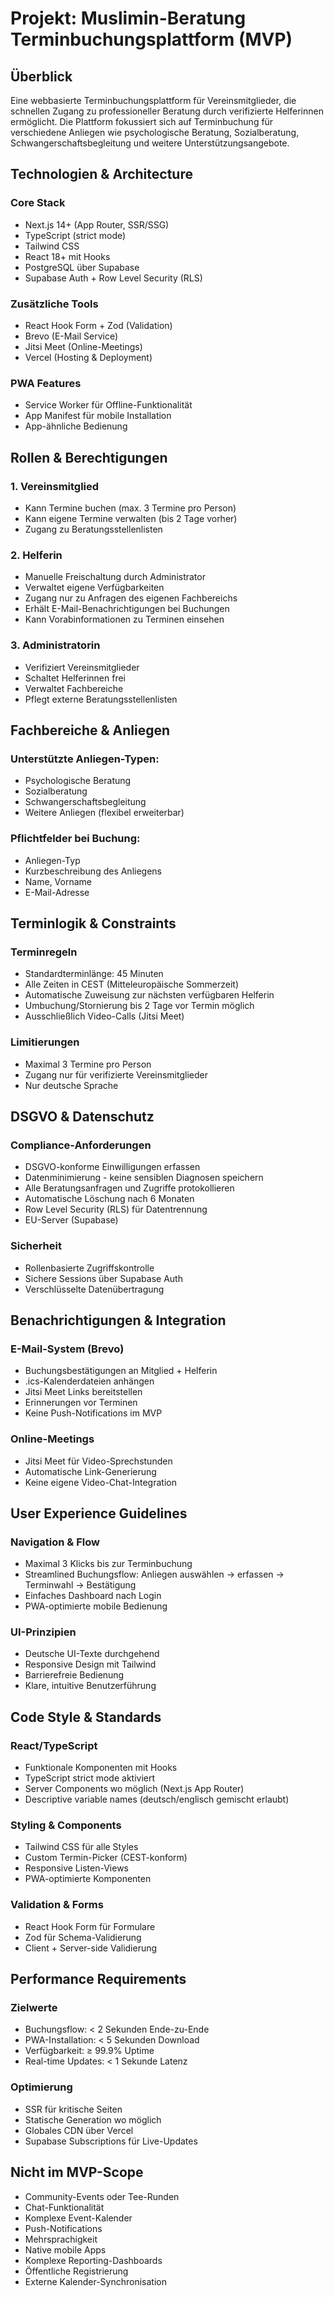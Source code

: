 # Projekt: Muslimin-Beratung Terminbuchungsplattform (MVP)

## Überblick

Eine webbasierte Terminbuchungsplattform für Vereinsmitglieder, die schnellen Zugang zu professioneller Beratung durch verifizierte Helferinnen ermöglicht. Die Plattform fokussiert sich auf Terminbuchung für verschiedene Anliegen wie psychologische Beratung, Sozialberatung, Schwangerschaftsbegleitung und weitere Unterstützungsangebote.

## Technologien & Architecture

### Core Stack

- Next.js 14+ (App Router, SSR/SSG)
- TypeScript (strict mode)
- Tailwind CSS
- React 18+ mit Hooks
- PostgreSQL über Supabase
- Supabase Auth + Row Level Security (RLS)

### Zusätzliche Tools

- React Hook Form + Zod (Validation)
- Brevo (E-Mail Service)
- Jitsi Meet (Online-Meetings)
- Vercel (Hosting & Deployment)

### PWA Features

- Service Worker für Offline-Funktionalität
- App Manifest für mobile Installation
- App-ähnliche Bedienung

## Rollen & Berechtigungen

### 1. Vereinsmitglied

- Kann Termine buchen (max. 3 Termine pro Person)
- Kann eigene Termine verwalten (bis 2 Tage vorher)
- Zugang zu Beratungsstellenlisten

### 2. Helferin

- Manuelle Freischaltung durch Administrator
- Verwaltet eigene Verfügbarkeiten
- Zugang nur zu Anfragen des eigenen Fachbereichs
- Erhält E-Mail-Benachrichtigungen bei Buchungen
- Kann Vorabinformationen zu Terminen einsehen

### 3. Administratorin

- Verifiziert Vereinsmitglieder
- Schaltet Helferinnen frei
- Verwaltet Fachbereiche
- Pflegt externe Beratungsstellenlisten

## Fachbereiche & Anliegen

### Unterstützte Anliegen-Typen:

- Psychologische Beratung
- Sozialberatung
- Schwangerschaftsbegleitung
- Weitere Anliegen (flexibel erweiterbar)

### Pflichtfelder bei Buchung:

- Anliegen-Typ
- Kurzbeschreibung des Anliegens
- Name, Vorname
- E-Mail-Adresse

## Terminlogik & Constraints

### Terminregeln

- Standardterminlänge: 45 Minuten
- Alle Zeiten in CEST (Mitteleuropäische Sommerzeit)
- Automatische Zuweisung zur nächsten verfügbaren Helferin
- Umbuchung/Stornierung bis 2 Tage vor Termin möglich
- Ausschließlich Video-Calls (Jitsi Meet)

### Limitierungen

- Maximal 3 Termine pro Person
- Zugang nur für verifizierte Vereinsmitglieder
- Nur deutsche Sprache

## DSGVO & Datenschutz

### Compliance-Anforderungen

- DSGVO-konforme Einwilligungen erfassen
- Datenminimierung - keine sensiblen Diagnosen speichern
- Alle Beratungsanfragen und Zugriffe protokollieren
- Automatische Löschung nach 6 Monaten
- Row Level Security (RLS) für Datentrennung
- EU-Server (Supabase)

### Sicherheit

- Rollenbasierte Zugriffskontrolle
- Sichere Sessions über Supabase Auth
- Verschlüsselte Datenübertragung

## Benachrichtigungen & Integration

### E-Mail-System (Brevo)

- Buchungsbestätigungen an Mitglied + Helferin
- .ics-Kalenderdateien anhängen
- Jitsi Meet Links bereitstellen
- Erinnerungen vor Terminen
- Keine Push-Notifications im MVP

### Online-Meetings

- Jitsi Meet für Video-Sprechstunden
- Automatische Link-Generierung
- Keine eigene Video-Chat-Integration

## User Experience Guidelines

### Navigation & Flow

- Maximal 3 Klicks bis zur Terminbuchung
- Streamlined Buchungsflow: Anliegen auswählen → erfassen → Terminwahl → Bestätigung
- Einfaches Dashboard nach Login
- PWA-optimierte mobile Bedienung

### UI-Prinzipien

- Deutsche UI-Texte durchgehend
- Responsive Design mit Tailwind
- Barrierefreie Bedienung
- Klare, intuitive Benutzerführung

## Code Style & Standards

### React/TypeScript

- Funktionale Komponenten mit Hooks
- TypeScript strict mode aktiviert
- Server Components wo möglich (Next.js App Router)
- Descriptive variable names (deutsch/englisch gemischt erlaubt)

### Styling & Components

- Tailwind CSS für alle Styles
- Custom Termin-Picker (CEST-konform)
- Responsive Listen-Views
- PWA-optimierte Komponenten

### Validation & Forms

- React Hook Form für Formulare
- Zod für Schema-Validierung
- Client + Server-side Validierung

## Performance Requirements

### Zielwerte

- Buchungsflow: < 2 Sekunden Ende-zu-Ende
- PWA-Installation: < 5 Sekunden Download
- Verfügbarkeit: ≥ 99.9% Uptime
- Real-time Updates: < 1 Sekunde Latenz

### Optimierung

- SSR für kritische Seiten
- Statische Generation wo möglich
- Globales CDN über Vercel
- Supabase Subscriptions für Live-Updates

## Nicht im MVP-Scope

- Community-Events oder Tee-Runden
- Chat-Funktionalität
- Komplexe Event-Kalender
- Push-Notifications
- Mehrsprachigkeit
- Native mobile Apps
- Komplexe Reporting-Dashboards
- Öffentliche Registrierung
- Externe Kalender-Synchronisation
